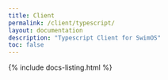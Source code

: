 ```yaml
---
title: Client
permalink: /client/typescript/
layout: documentation
description: "Typescript Client for SwimOS"
toc: false
---
```


{% include docs-listing.html %}
